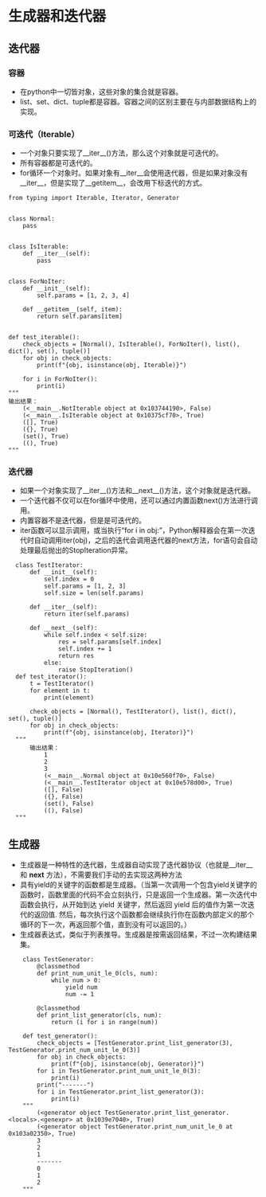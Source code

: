 # 生成器和迭代器

## 迭代器

### 容器
  + 在python中一切皆对象，这些对象的集合就是容器。
  + list、set、dict、tuple都是容器。容器之间的区别主要在与内部数据结构上的实现。
### 可迭代（Iterable）
  + 一个对象只要实现了__iter__()方法，那么这个对象就是可迭代的。
  + 所有容器都是可迭代的。
  + for循环一个对象时。如果对象有__iter__会使用迭代器，但是如果对象没有__iter__，但是实现了__getitem__，会改用下标迭代的方式。
```python3
from typing import Iterable, Iterator, Generator


class Normal:
    pass


class IsIterable:
    def __iter__(self):
        pass


class ForNoIter:
    def __init__(self):
        self.params = [1, 2, 3, 4]

    def __getitem__(self, item):
        return self.params[item]


def test_iterable():
    check_objects = [Normal(), IsIterable(), ForNoIter(), list(), dict(), set(), tuple()]
    for obj in check_objects:
        print(f"{obj, isinstance(obj, Iterable)}")

    for i in ForNoIter():
        print(i)
"""
输出结果：
    (<__main__.NotIterable object at 0x103744190>, False)
    (<__main__.IsIterable object at 0x10375cf70>, True)
    ([], True)
    ({}, True)
    (set(), True)
    ((), True)
"""
```
### 迭代器
  + 如果一个对象实现了__iter__()方法和__next__()方法，这个对象就是迭代器。
  + 一个迭代器不仅可以在for循环中使用，还可以通过内置函数next()方法进行调用。
  + 内置容器不是迭代器，但是是可迭代的。
  + iter函数可以显示调用，或当执行“for i in obj:”，Python解释器会在第一次迭代时自动调用iter(obj)，之后的迭代会调用迭代器的next方法，for语句会自动处理最后抛出的StopIteration异常。
  ```python3
    class TestIterator:
	    def __init__(self):
			self.index = 0
			self.params = [1, 2, 3]
			self.size = len(self.params)

		def __iter__(self):
			return iter(self.params)

		def __next__(self):
			while self.index < self.size:
				res = self.params[self.index]
				self.index += 1
				return res
			else:
				raise StopIteration()
	def test_iterator():
		t = TestIterator()
		for element in t:
			print(element)

		check_objects = [Normal(), TestIterator(), list(), dict(), set(), tuple()]
		for obj in check_objects:
			print(f"{obj, isinstance(obj, Iterator)}")
	"""
		输出结果：
			1
			2
			3
			(<__main__.Normal object at 0x10e560f70>, False)
			(<__main__.TestIterator object at 0x10e578d00>, True)
			([], False)
			({}, False)
			(set(), False)
			((), False)
	"""
```

## 生成器
+ 生成器是一种特性的迭代器，生成器自动实现了迭代器协议（也就是__iter__ 和 __next__ 方法），不需要我们手动的去实现这两种方法
+ 具有yield的关键字的函数都是生成器。（当第一次调用一个包含yield关键字的函数时，函数里面的代码不会立刻执行，只是返回一个生成器。第一次迭代中函数会执行，从开始到达 yield 关键字，然后返回 yield 后的值作为第一次迭代的返回值. 然后，每次执行这个函数都会继续执行你在函数内部定义的那个循环的下一次，再返回那个值，直到没有可以返回的。）
+ 生成器表达式，类似于列表推导。生成器是按需返回结果，不过一次构建结果集。
```python3
    class TestGenerator:
        @classmethod
    	def print_num_unit_le_0(cls, num):
        	while num > 0:
            	yield num
            	num -= 1

    	@classmethod
    	def print_list_generator(cls, num):
        	return (i for i in range(num))

    def test_generator():
		check_objects = [TestGenerator.print_list_generator(3), TestGenerator.print_num_unit_le_0(3)]
		for obj in check_objects:
			print(f"{obj, isinstance(obj, Generator)}")
		for i in TestGenerator.print_num_unit_le_0(3):
			print(i)
		print("-------")
		for i in TestGenerator.print_list_generator(3):
			print(i)
    """
        (<generator object TestGenerator.print_list_generator.<locals>.<genexpr> at 0x1039e7040>, True)
        (<generator object TestGenerator.print_num_unit_le_0 at 0x103a02350>, True)
        3
        2
        1
        -------
        0
        1
        2
    """
```